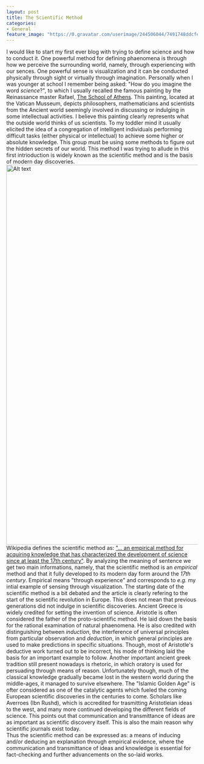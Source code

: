 ```yaml
---
layout: post
title: The Scientific Method
categories:
- General
feature_image: "https://0.gravatar.com/userimage/244506044/7491748ddcfec0168d99b19ad7d506ea?size=256"
---
```


I would like to start my first ever blog with trying to define science and how to conduct it. One powerful method for defining phaenomena is through how we perceive the surrounding world, namely, through experiencing with our sences. One powerful sense is visualization and it can be conducted physically through sight or virtually through imagination. Personally when I was younger at school I remember being asked: "How do you imagine the word _science_?", to which I usually recalled the famous painting by the Reinassance master Rafael, [The School of Athens](https://en.wikipedia.org/wiki/The_School_of_Athens). This painting, located at the Vatican Musseum, depicts philosophers, mathematicians and scientists from the Ancient world seemingly involved in discussing or indulging in some intellectual activities. I believe this painting clearly represents what the outside world thinks of us scientists. To my toddler mind it usually elicited the idea of a congregation of intelligent individuals performing difficult tasks (either physical or intellectual) to achieve some higher or absolute knowledge. This group must be using some methods to figure out the hidden secrets of our world. This method I was trying to allude in this first intrioduction is widely known as the scientific method and is the basis of modern day discoveries. 
<img src="https://i.imgur.com/PYhT9Up.jpg" alt="Alt text" width="1000">    
Wikipedia defines the scientific method as: ["... an empirical method for acquiring knowledge that has characterized the development of science since at least the 17th century"](https://en.wikipedia.org/wiki/Scientific_method). By analyzing the meaning of sentence we get two main informations, namely, that the scientific method is an _empirical_ method and that it fully developed to its modern day form around the _17th century_. Empirical means "through experience" and corresponds to _e.g._ my intial example of sensing through visualization. The starting date of the scientific method is a bit debated and the article is clearly refering to the start of the scientific revolution in Europe. This does not mean that previous generations did not indulge in scientific discoveries. Ancient Greece is widely credited for setting the invention of science. Aristotle is often considered the father of the proto-scientific method. He laid down the basis for the rational examination of natural phaenomena. He is also credited with distinguishing between _induction_, the interference of universal principles from particular observation and _deduction_, in which general principles are used to make predictions in specific situations. Though, most of Aristotle's deductive work turned out to be incorrect, his mode of thinking laid the basis for an important example to follow. Another important ancient greek tradition still present nowadays is rhetoric, in which oratory is used for persuading through means of reason. Unfortunately though, much of the classical knowledge gradually became lost in the western world during the middle-ages, it managed to survive elsewhere. The "Islamic Golden Age" is ofter considered as one of the catalytic agents which fueled the coming European scientific discoveries in the centuries to come. Scholars like Averroes (Ibn Rushd), which is accredited for trasmitting Aristotleian ideas to the west, and many more continued developing the different fields of science. This points out that communication and transmittance of ideas are as important as scientific discovery itself. This is also the main reason why scientific journals exist today.   
Thus the scientific method can be expressed as: a means of inducing and/or deducing an explanation through empirical evidence, where the communication and transmittance of ideas and knowledge is essential for fact-checking and further advancements on the so-laid works.  

